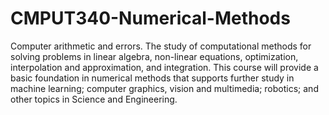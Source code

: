 # CMPUT340-Numerical-Methods
Computer arithmetic and errors. The study of computational methods for solving problems in linear algebra, non-linear equations, optimization, interpolation and approximation, and integration. This course will provide a basic foundation in numerical methods that supports further study in machine learning; computer graphics, vision and multimedia; robotics; and other topics in Science and Engineering.
